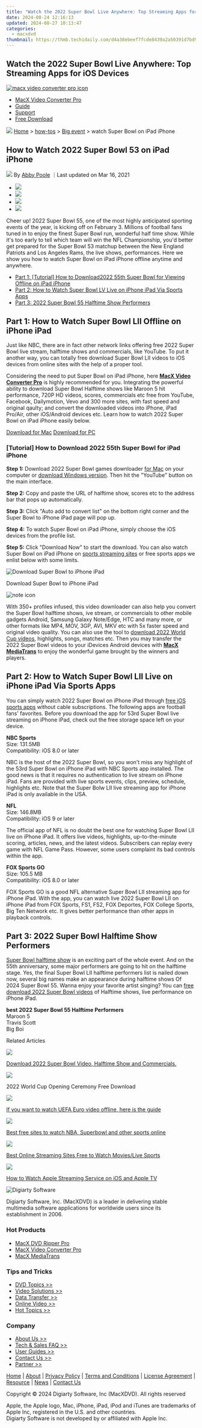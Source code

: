 ```yaml
---
title: "Watch the 2022 Super Bowl Live Anywhere: Top Streaming Apps for iOS Devices"
date: 2024-08-24 12:16:13
updated: 2024-08-27 10:13:47
categories:
  - macxdvd
thumbnail: https://thmb.techidaily.com/d4a38ebeef7fcde8439a2a50391d7bd9b46cb2287710359624ae1485aff3b993.jpg
---
```


## Watch the 2022 Super Bowl Live Anywhere: Top Streaming Apps for iOS Devices

[![macx video converter pro icon](https://www.macxdvd.com/mac-dvd-video-converter-how-to/../image-style/new-seo/icon11.png)](https://tools.techidaily.com/macxdvd/products/)

* [MacX Video Converter Pro](https://tools.techidaily.com/macxdvd/products/)
* [Guide](https://tools.techidaily.com/macxdvd/products/)
* [Support](https://tools.techidaily.com/macxdvd/products/)
* [Free Download](https://tools.techidaily.com/macxdvd/products/)



![](https://www.macxdvd.com/mac-dvd-video-converter-how-to/../image-style/new-seo/icon7.png) [Home](https://tools.techidaily.com/macxdvd/products/) \> [how-tos](https://tools.techidaily.com/macxdvd/products/) \> [Big event](https://tools.techidaily.com/macxdvd/products/) \> watch Super Bowl on iPad iPhone

## How to Watch 2022 Super Bowl 53 on iPad iPhone 



![](https://www.macxdvd.com/mac-dvd-video-converter-how-to/../image-style/new-seo/icon6.png) By [Abby Poole](https://www.linkedin.com/in/abby-poole-6822b0104/) ｜Last updated on Mar 16, 2021

* [![](https://www.macxdvd.com/mac-dvd-video-converter-how-to/../image-style/new-seo/share-fa.jpg)](https://www.facebook.com/sharer/sharer.php?u=https://www.macxdvd.com/mac-dvd-video-converter-how-to/download-watch-super-bowl-on-ipad-iphone.htm)
* [![](https://www.macxdvd.com/mac-dvd-video-converter-how-to/../image-style/new-seo/share-tw.jpg)](https://twitter.com/intent/tweet?url=https://www.macxdvd.com/mac-dvd-video-converter-how-to/download-watch-super-bowl-on-ipad-iphone.htm)
* [![](https://www.macxdvd.com/mac-dvd-video-converter-how-to/../image-style/new-seo/share-email.jpg)](https://www.macxdvd.com/mac-dvd-video-converter-how-to/mailto:info@example.com?&subject=&body=https://www.macxdvd.com/mac-dvd-video-converter-how-to/download-watch-super-bowl-on-ipad-iphone.htm)
* [![](https://www.macxdvd.com/mac-dvd-video-converter-how-to/../image-style/new-seo/share-in.jpg)](https://www.linkedin.com/shareArticle?mini=true&url=https://www.macxdvd.com/mac-dvd-video-converter-how-to/download-watch-super-bowl-on-ipad-iphone.htm&title=&summary=https://www.macxdvd.com/mac-dvd-video-converter-how-to/download-watch-super-bowl-on-ipad-iphone.htm&source=)

Cheer up! 2022 Super Bowl 55, one of the most highly anticipated sporting events of the year, is kicking off on February 3\. Millions of football fans tuned in to enjoy the finest Super Bowl run, wonderful half time show. While it's too early to tell which team will win the NFL Championship, you'd better get prepared for the Super Bowl 53 matchup between the New England Patriots and Los Angeles Rams, the live shows, performances. Here we show you how to watch Super Bowl on iPad iPhone offline anytime and anywhere. 

* [Part 1: \[Tutorial\] How to Download2022 55th Super Bowl for Viewing Offline on iPad iPhone](https://tools.techidaily.com/macxdvd/products/)
* [Part 2: How to Watch Super Bowl LV Live on iPhone iPad Via Sports Apps](https://tools.techidaily.com/macxdvd/products/)
* [Part 3: 2022 Super Bowl 55 Halftime Show Performers](https://tools.techidaily.com/macxdvd/products/)

## Part 1: How to Watch Super Bowl LII Offline on iPhone iPad 

Just like NBC, there are in fact other network links offering free 2022 Super Bowl live stream, halftime shows and commercials, like YouTube. To put it another way, you can totally free download Super Bowl LII videos to iOS devices from online sites with the help of a proper tool.

Considering the need to put Super Bowl on iPad iPhone, here [**MacX Video Converter Pro**](https://tools.techidaily.com/macxdvd/products/) is highly recommended for you. Integrating the powerful ability to download Super Bowl Halftime shows like Maroon 5 hit performance, 720P HD videos, scores, commercials etc free from YouTube, Facebook, Dailymotion, Vevo and 300 more sites, with fast speed and original qaulty; and convert the downloaded videos into iPhone, iPad Pro/Air, other iOS/Android devices etc. Learn how to watch 2022 Super Bowl on iPad iPhone easily below. 

[Download for Mac](https://tools.techidaily.com/macxdvd/products/) [Download for PC](https://tools.techidaily.com/macxdvd/products/) 

### \[Tutorial\] How to Download 2022 55th Super Bowl for iPad iPhone

**Step 1:** Download 2022 Super Bowl games downloader [for Mac](https://tools.techidaily.com/macxdvd/products/) on your computer or [download Windows version](https://tools.techidaily.com/macxdvd/products/). Then hit the "YouTube" button on the main interface.

**Step 2:** Copy and paste the URL of halftime show, scores etc to the address bar that pops up automatically. 

**Step 3:** Click "Auto add to convert list" on the bottom right corner and the Super Bowl to iPhone iPad page will pop up.

**Step 4:** To watch Super Bowl on iPad iPhone, simply choose the iOS devices from the profile list. 

**Step 5:** Click "Download Now" to start the download. You can also watch Super Bowl on iPad iPhone on [sports streaming sites](https://tools.techidaily.com/macxdvd/products/) or free sports apps we enlist below with some limits.

![Download Super Bowl to iPhone iPad](https://www.macxdvd.com/mac-dvd-video-converter-how-to/article-image/2016-super-bowl-1.jpg) 

Download Super Bowl to iPhone iPad

![note icon](https://www.macxdvd.com/mac-dvd-video-converter-how-to/../image-style/new-seo/icon0.png)

With 350+ profiles infused, this video downloader can also help you convert the Super Bowl halftime shows, ive stream, or commercials to other mobile gadgets Android, Samsung Galaxy Note/Edge, HTC and many more, or other formats like MP4, MOV, 3GP, AVI, MKV etc with 5x faster speed and original video quality. You can also use the tool to [download 2022 World Cup videos](https://tools.techidaily.com/macxdvd/products/), highlights, songs, matches etc. Then you may transfer the 2022 Super Bowl videos to your iDevices Android devices with **[MacX MediaTrans](https://tools.techidaily.com/macxdvd/products/)** to enjoy the wonderful game brought by the winners and players.

## Part 2: How to Watch Super Bowl LII Live on iPhone iPad Via Sports Apps

You can simply watch 2022 Super Bowl on iPhone iPad through [free iOS sports apps](https://tools.techidaily.com/macxdvd/products/) without cable subscriptions. The following apps are football fans' favorites. Before you download the app for 53rd Super Bowl live streaming on iPhone iPad, check out the free storage space left on your device. 

**NBC Sports**  
Size: 131.5MB  
Compatibility: iOS 8.0 or later

NBC is the host of the 2022 Super Bowl, so you won't miss any highlight of the 53rd Super Bowl on iPhone iPad with NBC Sports app installed. The good news is that it requires no authentication to live stream on iPhone iPad. Fans are provided with live sports events, clips, preview, schedule, highlights etc. Note that the Super Bolw LII live streaming app for iPhone iPad is only available in the USA. 

**NFL**  
Size: 146.8MB  
Compatibility: iOS 9 or later

The official app of NFL is no doubt the best one for watching Super Bowl LII live on iPhone iPad. It offers live videos, highlights, up-to-the-minute scoring, articles, news, and the latest videos. Subscribers can replay every game with NFL Game Pass. However, some users complaint its bad controls within the app. 

**FOX Sports GO**  
Size: 105.5 MB  
Compatibility: iOS 8.0 or later

FOX Sports GO is a good NFL alternative Super Bowl LII streaming app for iPhone iPad. With the app, you can watch live 2022 Super Bowl LII on iPhone iPad from FOX Sports, FS1, FS2, FOX Deportes, FOX College Sports, Big Ten Network etc. It gives better performance than other apps in playback controls. 

## Part 3: 2022 Super Bowl Halftime Show Performers 

[Super Bowl halftime show](https://tools.techidaily.com/macxdvd/products/) is an exciting part of the whole event. And on the 55th anniversary, some major performers are going to hit on the halftime stage. Yes, the final Super Bowl LII halftime performers list is nailed down now, several big names make an appearance during halftime shows Of 2024 Super Bowl 55\. Wanna enjoy your favorite artist singing? You can [free download 2022 Super Bowl videos](https://tools.techidaily.com/macxdvd/products/) of Halftime shows, live performance on iPhone iPad. 

**best 2022 Super Bowl 55 Halftime Performers**   
Maroon 5  
Travis Scott  
Big Boi



Related Articles

![](https://www.macxdvd.com/mac-dvd-video-converter-how-to/../image-style/new-seo/pic7.jpg)

[Download 2022 Super Bowl Video, Halftime Show and Commercials.](https://tools.techidaily.com/macxdvd/products/) 

![](https://www.macxdvd.com/mac-dvd-video-converter-how-to/../image-style/new-seo/pic6.jpg)

 2022 World Cup Opening Ceremony Free Download

![](https://www.macxdvd.com/mac-dvd-video-converter-how-to/../image-style/new-seo/pic5.jpg)

[If you want to watch UEFA Euro video offline, here is the guide](https://tools.techidaily.com/macxdvd/products/) 

![](https://www.macxdvd.com/mac-dvd-video-converter-how-to/../image-style/new-seo/pic4.jpg)

[Best free sites to watch NBA, Superbowl and other sports online](https://tools.techidaily.com/macxdvd/products/) 

![](https://www.macxdvd.com/mac-dvd-video-converter-how-to/../image-style/new-seo/pic3.jpg)

[Best Online Streaming Sites Free to Watch Movies/Live Sports](https://tools.techidaily.com/macxdvd/products/) 

![](https://www.macxdvd.com/mac-dvd-video-converter-how-to/../image-style/new-seo/pic2.jpg)

[How to Watch Apple Streaming Service on iOS and Apple TV](https://tools.techidaily.com/macxdvd/products/) 



![Digiarty Software](https://www.macxdvd.com/mac-dvd-video-converter-how-to/../icon/logo.png) 

Digiarty Software, Inc. (MacXDVD) is a leader in delivering stable multimedia software applications for worldwide users since its establishment in 2006.

### Hot Products

* [MacX DVD Ripper Pro](https://tools.techidaily.com/macxdvd/products/)
* [MacX Video Converter Pro](https://tools.techidaily.com/macxdvd/products/)
* [MacX MediaTrans](https://tools.techidaily.com/macxdvd/products/)

### Tips and Tricks

* [DVD Topics >>](https://tools.techidaily.com/macxdvd/products/)
* [Video Solutions >>](https://tools.techidaily.com/macxdvd/products/)
* [Data Transfer >>](https://tools.techidaily.com/macxdvd/products/)
* [Online Video >>](https://tools.techidaily.com/macxdvd/products/)
* [Hot Topics >>](https://tools.techidaily.com/macxdvd/products/)

### Company

* [About Us >>](https://tools.techidaily.com/macxdvd/products/)
* [Tech & Sales FAQ >>](https://tools.techidaily.com/macxdvd/products/)
* [User Guides >>](https://tools.techidaily.com/macxdvd/products/)
* [Contact Us >>](https://tools.techidaily.com/macxdvd/products/)
* [Partner >>](https://tools.techidaily.com/macxdvd/products/)



[Home](https://tools.techidaily.com/macxdvd/products/) | [About](https://tools.techidaily.com/macxdvd/products/) | [Privacy Policy](https://tools.techidaily.com/macxdvd/products/) | [Terms and Conditions](https://tools.techidaily.com/macxdvd/products/) | [License Agreement](https://tools.techidaily.com/macxdvd/products/) | [Resource](https://tools.techidaily.com/macxdvd/products/) | [News](https://tools.techidaily.com/macxdvd/products/) | [Contact Us](https://tools.techidaily.com/macxdvd/products/)

Copyright © 2024 Digiarty Software, Inc (MacXDVD). All rights reserved

Apple, the Apple logo, Mac, iPhone, iPad, iPod and iTunes are trademarks of Apple Inc, registered in the U.S. and other countries.  
Digiarty Software is not developed by or affiliated with Apple Inc.

<ins class="adsbygoogle"
     style="display:block"
     data-ad-format="autorelaxed"
     data-ad-client="ca-pub-7571918770474297"
     data-ad-slot="1223367746"></ins>



<ins class="adsbygoogle"
     style="display:block"
     data-ad-client="ca-pub-7571918770474297"
     data-ad-slot="8358498916"
     data-ad-format="auto"
     data-full-width-responsive="true"></ins>
